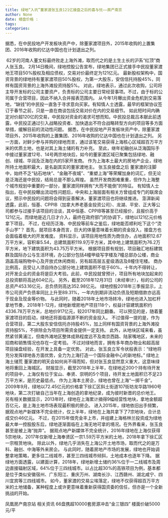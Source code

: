 ```yaml
---
title: 绿地“入坑”董家渡张玉良121亿接盘之后的喜与忧——房产南京
author: None
date: 楼盘价格 : 
tags: 
categories: 
---
```

据悉，在中民投地产开发板块资产中，除董家渡项目外，2015年收购的上置集团、2016年收购的亿达中国也在计划退出之列。
<!-- more -->
 62岁的河南人董文标最终败走上海外滩，取而代之的是土生土长的沪系“红顶”商人张玉良。
2月14日晚间，绿地控股公告宣布，绿地集团已正式接手中民投董家渡地王项目50%股权及相应债权，交易对价最终定为121亿元。
最新股权架构中，国资背景的绿地持有董家渡项目50%股权，为第一大股东，安信信托持股45%，同样有国资背景的上海外滩投资持股5%。
对此，绿地表示，通过此次收购，公司将主导开发标的公司主要资产，负责标的公司主要日常经营事项。不过，由于标的公司属于合营项目，因此不纳入合并报表范围内。
从今年1月曝出资金危机到交易落地，“缺钱”的中民投一直急于寻求意向买家。有知情人士透露，最早的框架协议签订于春节之前，只是一直在商谈包括交易对价在内的交易细节。
如此短时间内确定对价超120亿的交易，中民投对资金的渴求可想而知。中民投总裁吕本献此前透露，中民投正通过引入战略投资者、加快退出不符合战略转型方向的项目等多方面举措，缓解目前的流动性问题。
据悉，在中民投地产开发板块资产中，除董家渡项目外，2015年收购的上置集团、2016年收购的亿达中国也在计划退出之列。
另一方面，对鲜少参与并购的绿地而言，通过该笔交易获得上海核心区域超百万平方米的优质土地，也是对其上海土储的有力补充。
至此，继年初融创从泛海国际手中接过董家渡12号、14号两宗地块后，如今的董家渡区域已聚集包括绿地、融创、绿城、华润及泛海在内的5家开发商。
作为上海本土最大的房地产企业，绿地所持土地面积最大，是名副其实的董家渡地主。
张玉良接盘之后
董家渡的注脚中，始终不乏“钻石地块”、“金融不夜城”、“重塑上海”等荣耀加身的词汇，但无论是泛海还是中民投，结局总是不那么辉煌。
虽然开发商困难重重，但作为上海整个城市规划中重要的一部分，董家渡同样拥有“大而不能倒”的特征。
有知情人士指出，在中民投曝出流动性问题后，中央和上海层面有相关方曾组成专门的联席会议，预示中民投的问题将会得到妥善解决，董家渡项目也将继续推进。
澎湃新闻透露，此前，恒基、CPPIB（加拿大养老基金投资公司）、龙湖、平安、正大等公司都参与过接手该项目的洽谈，其中恒基、CPPIB等甚至已经报价，且报价高于121亿元。而绿地是近几日才介入，最终在政府部门的协调下，绿地以121亿元价格拿下项目。
不过，在经历泛海、中民投等前车之鉴后，绿地能否顺利吃下这个“烫手山芋”？
首先，就项目本身而言，巨大的体量意味着长期的资金投入，接盘方也会面临着极大的开发难度。
资料显示，该项目用地性质为商住办，占地面积12.67万平方米，容积率5.54，总建筑面积119.9万平方米，其中地上建筑面积为76.2万平方米，地下建筑面积为43.75万平方米。
根据项目原有规划，项目融汇地标建筑群及国际办公与生活环境，办公部分包括4幢甲级写字楼及7幢总部办公楼，商业涵盖高端购物中心及开放式休闲商街，另有超高层五星级酒店及8幢住宅楼。
商办比例高，且受让人须自持办公部分地上建筑面积不低于60%，十年内不得转让，对开发企业的资金将是巨大考验。此前，中民投就曾预计，项目所有地块加起来的总投资额将高达604亿元。
另外，截至2018年12月31日（未经审计），标的公司的总资产453.16亿元，总负债则高达352.98亿元。
绿地控股2018年三季报显示，上市公司资产负债率同比上升至89.31%，一年内到期非流动负债及短期借款亦远高于现金及现金等价物。
与此同时，随着2018年土地市场转冷，绿地也进入加杠杆拿地节奏，2018年1-12月，绿地新增房地产项目118个，权益计容建筑面积约4336.78万平方米，总地价917亿元，较2017年同比翻番。
可以预见的是，随着董家渡项目的启动，绿地还将面临源源不断的资金投入。
不过值得一提的是，作为合营项目，第二大股东安信信托亦持股45%，加上同样有国资背景的上海外滩投资持股5%，不排除会为项目所需资金提供一定支持。
此外，从地块区域来看，虽然紧邻黄浦江，但南外滩地区整体成熟程度远不及南京西路、陆家嘴地区，未来的招商和销售情况也存在一定考验。
不过对绿地而言，拥有多年商办物业和超高层项目操盘经验，在开发上具备一定优势。
对此，张玉良立军令状般表示：“绿地将充分发挥绿地各方面优势，全力为上海打造一个国际金融中心的新地标。”
绿地上海土储荒
董家渡的明天会如何尚不得而知，但对张玉良显然意义重大，这意味绿地将重回上海城区。
财报显示，截至2018年上半年，在绿地近200个持有待开发的项目中，上海仅有位于宝山、奉贤、崇明的5个项目，待开发土地面积已不足23万平方米，是历史最低点。
作为上海本土房企，绿地也曾在上海“一掷千金”。
2009年9月，绿地以72.45亿元的价格拿下徐汇区斜土街道107街坊龙华路1960号地块，第二次打破自己当年在上海创造的拿地纪录，成为彼时新晋的总价地王。
另有相关数据显示，2013年时，绿地在上海累计摘得9幅经营性地块，拿地金额超百亿元，是上海土地市场表现最积极的房企。
进入2015年，绿地依旧出手频繁，据观点地产新媒体不完全统计，仅上半年，绿地在上海共拿下了7宗地块，合计总成交价46亿元。
不过，在2015年借壳金丰上市，并组建上海格林兰投资成为绿地最大单一控股股东后，绿地逐渐面临在上海无地可拿的境况。在外界看来，张玉良甚至是被上海“抛弃”。
据观点地产新媒体不完全统计，2016年绿地在上海仅获得5宗地块，2017年仅新增上海奉贤区一宗1.59万平方米的土地，2018年拿下徐汇区一宗租赁地块。
除此以外，绿地几乎消失在上海公开土地市场，取而代之的是万科、融创、中海等外来房企。
与此同时，随着房地产市场的发展，绿地也开始调整拿地策略，更多往二线城市，甚至三四线城市倾斜，土地成本也逐年下降。
据绿地方面透露，以建面计算，2018年，绿地新增土储约36%位于一二线城市及周边直接辐射区域，64%位于三四线城市。以占比超30%的高铁项目为例，基本都是位于类似安徽宿州、广东阳江、重庆万州、湖南长沙、江西赣州、湖北咸宁、四川宜宾等三四线城市。
如今，董家渡的交易尘埃落定，绿地不仅获得超百万平方米的土地储备，某种程度上或许更意味着重新获得国资委的信任，但亦是一个全新挑战的开始。
                        
                        
                        
                        
                                        
                    
                    
                
                    
                    
                    
                
                    
                
凤凰房产南京站
相关资讯
66盘携超10000套房源冲击“金三银四”
楼面价破5000元/平
	                        
	                    
	                        
	                    
